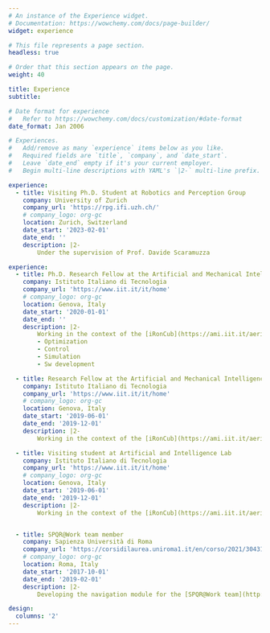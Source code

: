 ```yaml
---
# An instance of the Experience widget.
# Documentation: https://wowchemy.com/docs/page-builder/
widget: experience

# This file represents a page section.
headless: true

# Order that this section appears on the page.
weight: 40

title: Experience
subtitle:

# Date format for experience
#   Refer to https://wowchemy.com/docs/customization/#date-format
date_format: Jan 2006

# Experiences.
#   Add/remove as many `experience` items below as you like.
#   Required fields are `title`, `company`, and `date_start`.
#   Leave `date_end` empty if it's your current employer.
#   Begin multi-line descriptions with YAML's `|2-` multi-line prefix.

experience:
  - title: Visiting Ph.D. Student at Robotics and Perception Group
    company: University of Zurich
    company_url: 'https://rpg.ifi.uzh.ch/'
    # company_logo: org-gc
    location: Zurich, Switzerland
    date_start: '2023-02-01'
    date_end: ''
    description: |2-
        Under the supervision of Prof. Davide Scaramuzza

experience:
  - title: Ph.D. Research Fellow at the Artificial and Mechanical Intelligence Lab
    company: Istituto Italiano di Tecnologia
    company_url: 'https://www.iit.it/it/home'
    # company_logo: org-gc
    location: Genova, Italy
    date_start: '2020-01-01'
    date_end: ''
    description: |2-
        Working in the context of the [iRonCub](https://ami.iit.it/aerial-humanoid-robotics) project under the supervision of Dr. Daniele Pucci.
        - Optimization
        - Control
        - Simulation
        - Sw development

  - title: Research Fellow at the Artificial and Mechanical Intelligence Lab
    company: Istituto Italiano di Tecnologia
    company_url: 'https://www.iit.it/it/home'
    # company_logo: org-gc
    location: Genova, Italy
    date_start: '2019-06-01'
    date_end: '2019-12-01'
    description: |2-
        Working in the context of the [iRonCub](https://ami.iit.it/aerial-humanoid-robotics) project under the supervision of Dr. Daniele Pucci, for my master thesis.

  - title: Visiting student at Artificial and Intelligence Lab
    company: Istituto Italiano di Tecnologia
    company_url: 'https://www.iit.it/it/home'
    # company_logo: org-gc
    location: Genova, Italy
    date_start: '2019-06-01'
    date_end: '2019-12-01'
    description: |2-
        Working in the context of the [iRonCub](https://ami.iit.it/aerial-humanoid-robotics) project under the supervision of Dr. Daniele Pucci, for my master thesis.


  - title: SPQR@Work team member
    company: Sapienza Università di Roma
    company_url: 'https://corsidilaurea.uniroma1.it/en/corso/2021/30431/home'
    # company_logo: org-gc
    location: Roma, Italy
    date_start: '2017-10-01'
    date_end: '2019-02-01'
    description: |2-
        Developing the navigation module for the [SPQR@Work team](http://spqr.diag.uniroma1.it/), a spin‑off of the S.P.Q.R. RoboCup team.

design:
  columns: '2'
---
```

